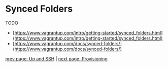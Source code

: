 # Synced Folders #

TODO

* [https://www.vagrantup.com/intro/getting-started/synced_folders.html](https://www.vagrantup.com/intro/getting-started/synced_folders.html)
* [https://www.vagrantup.com/docs/synced-folders/](https://www.vagrantup.com/docs/synced-folders/)

[prev page: Up and SSH](up-and-ssh.md) | [next page: Provisioning](provisioning.md)
